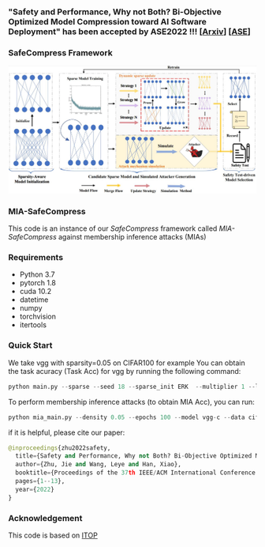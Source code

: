 ### "Safety and Performance, Why not Both? Bi-Objective Optimized Model Compression toward AI Software Deployment" has been accepted by ASE2022 !!!  [[Arxiv](https://arxiv.org/abs/2208.05969)] [[ASE](https://dl.acm.org/doi/10.1145/3551349.3556906)]

### SafeCompress Framework
![SafeCompress](https://github.com/JiePKU/MIA-SafeCompress/blob/master/img/SafeCompress.JPG "SafeCompress") 

### MIA-SafeCompress
This code is an instance of our *SafeCompress* framework called *MIA-SafeCompress* against membership inference attacks (MIAs)

### Requirements
* Python 3.7
* pytorch 1.8
* cuda 10.2
* datetime
* numpy
* torchvision
* itertools

### Quick Start
We take vgg with sparsity=0.05 on CIFAR100 for example
You can obtain the task acuracy (Task Acc) for vgg by running the following command:
```python
python main.py --sparse --seed 18 --sparse_init ERK  --multiplier 1 --lr 0.1 --density 0.05 --update_frequency 4000 --epochs 300 --model vgg-c --data cifar100 --decay_frequency 30000 --batch-size 128 --n_class 100
```
To perform membership inference attacks (to obtain MIA Acc), you can run:
```python
python mia_main.py --density 0.05 --epochs 100 --model vgg-c --data cifar100 --batch-size 128 --n_class 100
```

if it is helpful, please cite our paper:
```python
@inproceedings{zhu2022safety,
  title={Safety and Performance, Why not Both? Bi-Objective Optimized Model Compression toward AI Software Deployment},
  author={Zhu, Jie and Wang, Leye and Han, Xiao},
  booktitle={Proceedings of the 37th IEEE/ACM International Conference on Automated Software Engineering},
  pages={1--13},
  year={2022}
}
```

### Acknowledgement
This code is based on [ITOP](https://github.com/Shiweiliuiiiiiii/In-Time-Over-Parameterization)

